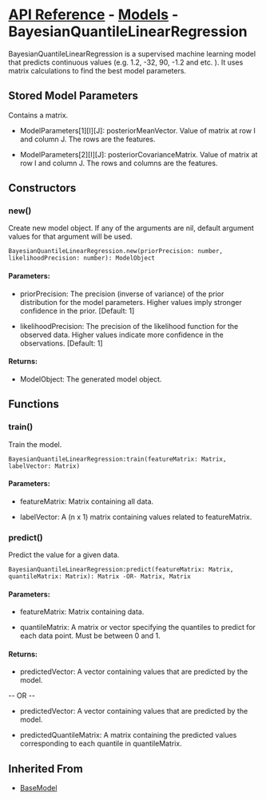 # [API Reference](../../API.md) - [Models](../Models.md) - BayesianQuantileLinearRegression

BayesianQuantileLinearRegression is a supervised machine learning model that predicts continuous values (e.g. 1.2, -32, 90, -1.2 and etc. ). It uses matrix calculations to find the best model parameters.

## Stored Model Parameters

Contains a matrix.  

* ModelParameters[1][I][J]: posteriorMeanVector. Value of matrix at row I and column J. The rows are the features.

* ModelParameters[2][I][J]: posteriorCovarianceMatrix. Value of matrix at row I and column J. The rows and columns are the features.

## Constructors

### new()

Create new model object. If any of the arguments are nil, default argument values for that argument will be used.

```
BayesianQuantileLinearRegression.new(priorPrecision: number, likelihoodPrecision: number): ModelObject
```

#### Parameters:

* priorPrecision: The precision (inverse of variance) of the prior distribution for the model parameters. Higher values imply stronger confidence in the prior. [Default: 1]

* likelihoodPrecision: The precision of the likelihood function for the observed data. Higher values indicate more confidence in the observations. [Default: 1]

#### Returns:

* ModelObject: The generated model object.

## Functions

### train()

Train the model.

```
BayesianQuantileLinearRegression:train(featureMatrix: Matrix, labelVector: Matrix)
```

#### Parameters:

* featureMatrix: Matrix containing all data.

* labelVector: A (n x 1) matrix containing values related to featureMatrix.

### predict()

Predict the value for a given data.

```
BayesianQuantileLinearRegression:predict(featureMatrix: Matrix, quantileMatrix: Matrix): Matrix -OR- Matrix, Matrix
```

#### Parameters:

* featureMatrix: Matrix containing data.

* quantileMatrix: A matrix or vector specifying the quantiles to predict for each data point. Must be between 0 and 1.

#### Returns:

* predictedVector: A vector containing values that are predicted by the model.

-- OR --

* predictedVector: A vector containing values that are predicted by the model.

* predictedQuantileMatrix: A matrix containing the predicted values corresponding to each quantile in quantileMatrix.

## Inherited From

* [BaseModel](BaseModel.md)

